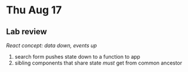 # Thu Aug 17

## Lab review

*React concept: data down, events up*

1. search form pushes state down to a function to app
2. sibling components that share state _must_ get from common ancestor

